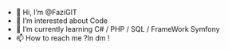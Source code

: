 - 👋 Hi, I’m @FaziGIT
- 👀 I’m interested about Code 
- 🌱 I’m currently learning C# / PHP / SQL / FrameWork Symfony
- 📫 How to reach me ?In dm !
